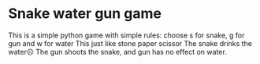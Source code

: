 # Snake water gun game
  This is a simple python game with simple rules:
    choose s for snake, g for gun and w for water 
    This just like stone paper scissor
    The snake drinks the water☹️
    The gun shoots the snake, 
    and gun has no effect on water.
